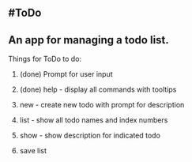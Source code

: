 #ToDo
----------
An app for managing a todo list.
----------
Things for ToDo to do:
1. (done) Prompt for user input
2. (done) help - display all commands with tooltips
3. new - create new todo with prompt for description
4. list - show all todo names and index numbers
5. show - show description for indicated todo

6. save list
